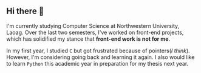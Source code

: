 ## Hi there 👋

I'm currently studying Computer Science at Northwestern University, Laoag. Over the last two semesters, I've worked on front-end projects, which has solidified my stance that **front-end work is not for me**.

In my first year, I studied `C` but got frustrated because of pointers(_I think_). However, I'm considering going back and learning it again. I also would like to learn `Python` this academic year in preparation for my thesis next year.

